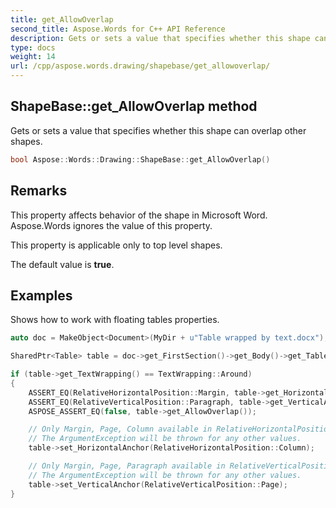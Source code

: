 ```yaml
---
title: get_AllowOverlap
second_title: Aspose.Words for C++ API Reference
description: Gets or sets a value that specifies whether this shape can overlap other shapes.
type: docs
weight: 14
url: /cpp/aspose.words.drawing/shapebase/get_allowoverlap/
---
```

## ShapeBase::get_AllowOverlap method


Gets or sets a value that specifies whether this shape can overlap other shapes.

```cpp
bool Aspose::Words::Drawing::ShapeBase::get_AllowOverlap()
```

## Remarks


This property affects behavior of the shape in Microsoft Word. Aspose.Words ignores the value of this property.

This property is applicable only to top level shapes.

The default value is **true**.

## Examples



Shows how to work with floating tables properties. 
```cpp
auto doc = MakeObject<Document>(MyDir + u"Table wrapped by text.docx");

SharedPtr<Table> table = doc->get_FirstSection()->get_Body()->get_Tables()->idx_get(0);

if (table->get_TextWrapping() == TextWrapping::Around)
{
    ASSERT_EQ(RelativeHorizontalPosition::Margin, table->get_HorizontalAnchor());
    ASSERT_EQ(RelativeVerticalPosition::Paragraph, table->get_VerticalAnchor());
    ASPOSE_ASSERT_EQ(false, table->get_AllowOverlap());

    // Only Margin, Page, Column available in RelativeHorizontalPosition for HorizontalAnchor setter.
    // The ArgumentException will be thrown for any other values.
    table->set_HorizontalAnchor(RelativeHorizontalPosition::Column);

    // Only Margin, Page, Paragraph available in RelativeVerticalPosition for VerticalAnchor setter.
    // The ArgumentException will be thrown for any other values.
    table->set_VerticalAnchor(RelativeVerticalPosition::Page);
}
```

